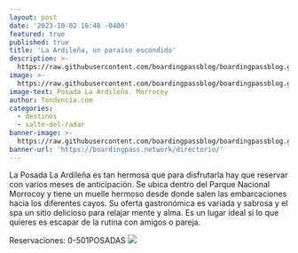 ```yaml
---
layout: post
date: '2023-10-02 16:48 -0400'
featured: true
published: true
title: 'La Ardileña, un paraíso escondido'
description: >-
  https://raw.githubusercontent.com/boardingpassblog/boardingpassblog.github.io/main/assets/images/3.-laardile%C3%B1a.jpg
image: >-
  https://raw.githubusercontent.com/boardingpassblog/boardingpassblog.github.io/main/assets/images/3.-laardile%C3%B1a.jpg
image-text: Posada La Ardileña. Morrocoy
author: Tendencia.com
categories:
  - destinos
  - salte-del-radar
banner-image: >-
  https://raw.githubusercontent.com/boardingpassblog/boardingpassblog.github.io/main/assets/images/Banner_Directorio.jpg
banner-url: 'https://boardingpass.network/directorio/'
---
```

La Posada La Ardileña es tan hermosa que para disfrutarla  hay que reservar con varios meses de anticipación. Se ubica dentro del Parque Nacional Morrocoy y tiene un muelle hermoso desde donde salen las embarcaciones hacia los diferentes cayos. Su oferta gastronómica es variada y sabrosa y el spa un sitio delicioso para relajar mente y alma. Es un lugar ideal si lo que quieres es escapar de la rutina con amigos o pareja. 

Reservaciones: 0-501POSADAS
![](https://raw.githubusercontent.com/boardingpassblog/boardingpassblog.github.io/main/assets/images/Banner-Directorio.gif)